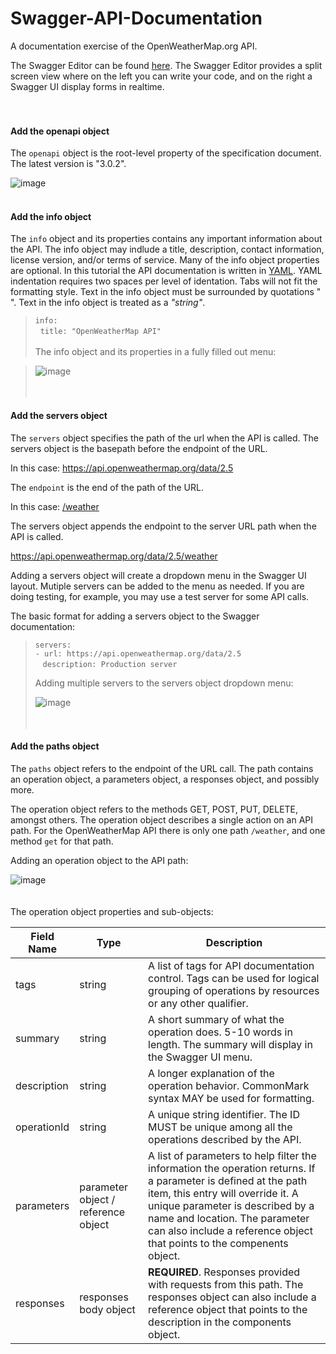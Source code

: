 # Swagger-API-Documentation
A documentation exercise of the OpenWeatherMap.org API.

The Swagger Editor can be found [here](https://editor.swagger.io/). The Swagger Editor provides a split screen view where on the left you can write your code, and on the right a Swagger UI display forms in realtime.  
<br></br>
#### Add the openapi object  

The `openapi` object is the root-level property of the specification document. The latest version is "3.0.2".  

![image](https://user-images.githubusercontent.com/68202736/91367116-7b7dd980-e7ba-11ea-902e-ef32fbc579c9.png)
<br></br>
#### Add the info object  

The `info` object and its properties contains any important information about the API. The info object may indlude a title, description, contact information, license version, and/or terms of service. Many of the info object properties are optional. In this tutorial the API documentation is written in [YAML](https://docs.ansible.com/ansible/latest/reference_appendices/YAMLSyntax.html). YAML indentation requires two spaces per level of identation. Tabs will not fit the formatting style. Text in the info object must be surrounded by quotations " ". Text in the info object is treated as a *"string"*.

>`info:`  
>&nbsp;&nbsp;`title: "OpenWeatherMap API"`
><br></br>
>The info object and its properties in a fully filled out menu:  

>![image](https://user-images.githubusercontent.com/68202736/91366845-b59aab80-e7b9-11ea-830d-da9c556b5c88.png)  
<br></br>
#### Add the servers object  

The `servers` object specifies the path of the url when the API is called. The servers object is the basepath before the endpoint of the URL.  

In this case: https://api.openweathermap.org/data/2.5  

The `endpoint` is the end of the path of the URL.  

In this case: [/weather](https://api.openweathermap.org/data/2.5/weather)    

The servers object appends the endpoint to the server URL path when the API is called.  

https://api.openweathermap.org/data/2.5/weather  

Adding a servers object will create a dropdown menu in the Swagger UI layout. Mutiple servers can be added to the menu as needed. If you are doing testing, for example, you may use a test server for some API calls. 

The basic format for adding a servers object to the Swagger documentation:  

> `servers:`  
>   `- url: https://api.openweathermap.org/data/2.5`    
>    &nbsp;&nbsp;&nbsp;`description: Production server`
>
>Adding multiple servers to the servers object dropdown menu:
>
>![image](https://user-images.githubusercontent.com/68202736/91369700-504ab880-e7c1-11ea-80be-63dc3288631a.png)  
<br></br>

#### Add the paths object

The `paths` object refers to the endpoint of the URL call. The path contains an operation object, a parameters object, a responses object, and possibly more.  

The operation object refers to the methods GET, POST, PUT, DELETE, amongst others. The operation object describes a single action on an API path. For the OpenWeatherMap API there is only one path `/weather`, and one method `get` for that path.  

Adding an operation object to the API path:  

![image](https://user-images.githubusercontent.com/68202736/91376650-68770380-e7d2-11ea-94bd-4caad81fb43b.png)  
<br></br>
The operation object properties and sub-objects:

| Field Name | Type | Description |
|----------- |----- | ----------- |
| tags       | string | A list of tags for API documentation control. Tags can be used for logical grouping of operations by resources or any other qualifier. |
| summary | string | A short summary of what the operation does. 5-10 words in length. The summary will display in the Swagger UI menu. |
| description | string | A longer explanation of the operation behavior. CommonMark syntax MAY be used for formatting. |
| operationId | string | A unique string identifier. The ID MUST be unique among all the operations described by the API. |
| parameters | parameter object / reference object | A list of parameters to help filter the information the operation returns. If a parameter is defined at the path item, this entry will override it. A unique parameter is described by a name and location. The parameter can also include a reference object that points to the compenents object. |
| responses | responses body object | **REQUIRED**. Responses provided with requests from this path. The responses object can also include a reference object that points to the description in the components object. |









